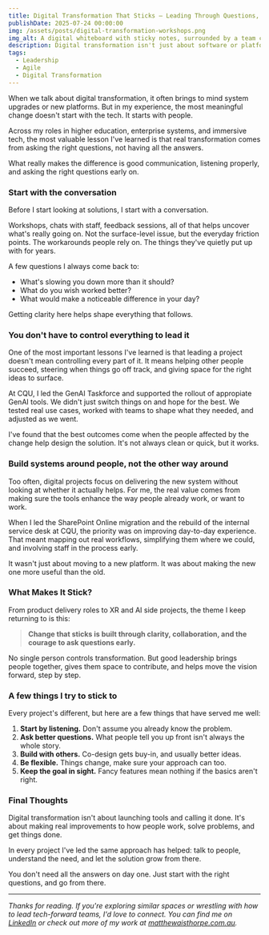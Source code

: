 ```yaml
---
title: Digital Transformation That Sticks – Leading Through Questions, Not Control  
publishDate: 2025-07-24 00:00:00  
img: /assets/posts/digital-transformation-workshops.png  
img_alt: A digital whiteboard with sticky notes, surrounded by a team collaborating during a workshop.  
description: Digital transformation isn't just about software or platforms, it's about people, communication, and asking the right questions.  
tags:  
  - Leadership
  - Agile  
  - Digital Transformation  
---
```


When we talk about digital transformation, it often brings to mind system upgrades or new platforms. But in my experience, the most meaningful change doesn't start with the tech. It starts with people.

Across my roles in higher education, enterprise systems, and immersive tech, the most valuable lesson I've learned is that real transformation comes from asking the right questions, not having all the answers.

What really makes the difference is good communication, listening properly, and asking the right questions early on.

### Start with the conversation

Before I start looking at solutions, I start with a conversation.

Workshops, chats with staff, feedback sessions, all of that helps uncover what's really going on. Not the surface-level issue, but the everyday friction points. The workarounds people rely on. The things they've quietly put up with for years.

A few questions I always come back to:
- What's slowing you down more than it should?
- What do you wish worked better?
- What would make a noticeable difference in your day?

Getting clarity here helps shape everything that follows.

### You don't have to control everything to lead it

One of the most important lessons I've learned is that leading a project doesn't mean controlling every part of it. It means helping other people succeed, steering when things go off track, and giving space for the right ideas to surface.

At CQU, I led the GenAI Taskforce and supported the rollout of appropiate GenAI tools. We didn't just switch things on and hope for the best. We tested real use cases, worked with teams to shape what they needed, and adjusted as we went.

I've found that the best outcomes come when the people affected by the change help design the solution. It's not always clean or quick, but it works.

### Build systems around people, not the other way around

Too often, digital projects focus on delivering the new system without looking at whether it actually helps. For me, the real value comes from making sure the tools enhance the way people already work, or want to work.

When I led the SharePoint Online migration and the rebuild of the internal service desk at CQU, the priority was on improving day-to-day experience. That meant mapping out real workflows, simplifying them where we could, and involving staff in the process early.

It wasn't just about moving to a new platform. It was about making the new one more useful than the old.

### What Makes It Stick?

From product delivery roles to XR and AI side projects, the theme I keep returning to is this:

> **Change that sticks is built through clarity, collaboration, and the courage to ask questions early.**

No single person controls transformation. But good leadership brings people together, gives them space to contribute, and helps move the vision forward, step by step.

### A few things I try to stick to

Every project's different, but here are a few things that have served me well:

1. **Start by listening.** Don't assume you already know the problem.
2. **Ask better questions.** What people tell you up front isn't always the whole story.
3. **Build with others.** Co-design gets buy-in, and usually better ideas.
4. **Be flexible.** Things change, make sure your approach can too.
5. **Keep the goal in sight.** Fancy features mean nothing if the basics aren't right.

### Final Thoughts

Digital transformation isn't about launching tools and calling it done. It's about making real improvements to how people work, solve problems, and get things done.

In every project I've led the same approach has helped: talk to people, understand the need, and let the solution grow from there.

You don't need all the answers on day one. Just start with the right questions, and go from there.

---

*Thanks for reading. If you're exploring similar spaces or wrestling with how to lead tech-forward teams, I'd love to connect. You can find me on [LinkedIn](https://www.linkedin.com/in/matthewaisthorpe/) or check out more of my work at [matthewaisthorpe.com.au](https://matthewaisthorpe.com.au).*